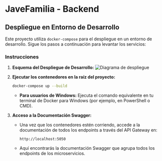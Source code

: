# JaveFamilia - Backend

## Despliegue en Entorno de Desarrollo

Este proyecto utiliza `docker-compose` para el despliegue en un entorno de desarrollo. Sigue los pasos a continuación para levantar los servicios:

### Instrucciones

1. **Esquema del Despliegue de Desarrollo:**
   ![Diagrama de despliegue](https://github.com/NicolasMonta1807/javefamilia-back/Docs/Deploy.jpg?raw=true)

2. **Ejecutar los contenedores en la raíz del proyecto:**
   ```bash
   docker-compose up --build
   ```
    * **Para usuarios de Windows:** Ejecuta el comando equivalente en tu terminal de Docker para Windows (por ejemplo, en PowerShell o CMD).

3. **Acceso a la Documentación Swagger:**
    - Una vez que los contenedores estén corriendo, accede a la documentación de todos los endpoints a través del API Gateway en:
      ```
      http://localhost:5050
      ```
    - Aquí encontrarás la documentación Swagger que agrupa todos los endpoints de los microservicios.


